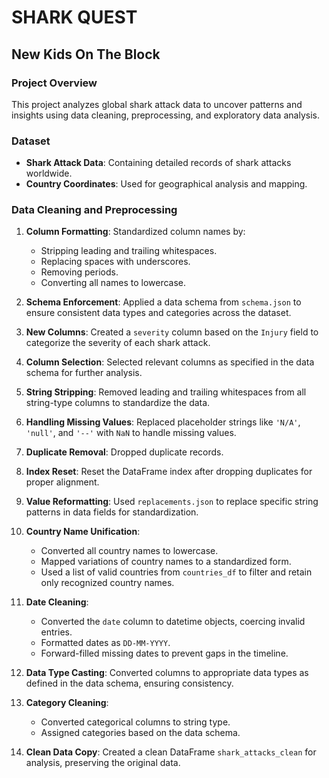 # SHARK QUEST

## New Kids On The Block

### Project Overview

This project analyzes global shark attack data to uncover patterns and insights using data cleaning, preprocessing, and exploratory data analysis.

### Dataset

- **Shark Attack Data**: Containing detailed records of shark attacks worldwide.
- **Country Coordinates**: Used for geographical analysis and mapping.

### Data Cleaning and Preprocessing

1. **Column Formatting**: Standardized column names by:
   - Stripping leading and trailing whitespaces.
   - Replacing spaces with underscores.
   - Removing periods.
   - Converting all names to lowercase.

2. **Schema Enforcement**: Applied a data schema from `schema.json` to ensure consistent data types and categories across the dataset.

3. **New Columns**: Created a `severity` column based on the `Injury` field to categorize the severity of each shark attack.

4. **Column Selection**: Selected relevant columns as specified in the data schema for further analysis.

5. **String Stripping**: Removed leading and trailing whitespaces from all string-type columns to standardize the data.

6. **Handling Missing Values**: Replaced placeholder strings like `'N/A'`, `'null'`, and `'--'` with `NaN` to handle missing values.

7. **Duplicate Removal**: Dropped duplicate records.

8. **Index Reset**: Reset the DataFrame index after dropping duplicates for proper alignment.

9. **Value Reformatting**: Used `replacements.json` to replace specific string patterns in data fields for standardization.

10. **Country Name Unification**:
    - Converted all country names to lowercase.
    - Mapped variations of country names to a standardized form.
    - Used a list of valid countries from `countries_df` to filter and retain only recognized country names.

11. **Date Cleaning**:
    - Converted the `date` column to datetime objects, coercing invalid entries.
    - Formatted dates as `DD-MM-YYYY`.
    - Forward-filled missing dates to prevent gaps in the timeline.

12. **Data Type Casting**: Converted columns to appropriate data types as defined in the data schema, ensuring consistency.

13. **Category Cleaning**:
    - Converted categorical columns to string type.
    - Assigned categories based on the data schema.

14. **Clean Data Copy**: Created a clean DataFrame `shark_attacks_clean` for analysis, preserving the original data.
